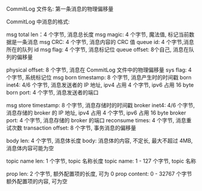 CommitLog 文件名: 第一条消息的物理偏移量

CommitLog 中消息的格式:

msg total len：4 个字节, 消息总长度
msg magic: 4 个字节, 魔法值, 标记当前数据是一条消息
msg CRC: 4 个字节, 消息内容的 CRC 值
queue id: 4 个字节,消息所在的队列 id
msg flag: 4 个字节, 消息标记位
queue offset: 8个自己, 消息在队列的偏移量

physical offset: 8 个字节, 消息在 CommitLog 文件中的物理偏移量
sys flag: 4 个字节, 系统标记位
msg born timestamp: 8 个字节, 消息产生时的时间戳
born inet4: 4/6 个字节, 消息发送者的 IP 地址, ipv4 占用 4 个字节, ipv6 占用 16 byte
born port: 4 个字节, 消息发送者的端口

msg store timestamp: 8 个字节, 消息存储时的时间戳
broker inet4: 4/6 个字节, 消息存储的 broker 的 IP 地址, ipv4 占用 4 个字节, ipv6 占用 16 byte
broker port: 4 个字节, 消息存储的 broker 的端口
reconsume times: 4 个字节, 消息重试次数
transaction offset: 8 个字节, 事务消息的偏移量

body len: 4 个字节, 消息体长度
body: 消息体的内容, 不定长, 最大不超过 4MB, 消息体内容可能为空

topic name len: 1 个字节, topic 名称长度
topic name: 1 - 127 个字节, topic 名称

prop len: 2 个字节, 额外配置项的长度, 可为 0
prop content: 0 - 32767 个字节 额外配置项的内容, 可为空